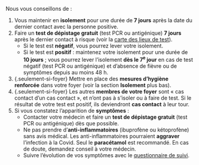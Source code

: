 Nous vous conseillons de :

1. Vous maintenir en **isolement** pour une durée de **7 jours** après la date du dernier contact avec la personne positive.
1. Faire un **test de dépistage gratuit** (test PCR ou antigénique) **7 jours** après le dernier contact à risque (voir la <a href="https://www.sante.fr/cf/centres-depistage-covid.html">carte des lieux de test</a>).
    * Si le test est **négatif**, vous pourrez lever votre isolement.
    * Si le test est **positif** : maintenez votre isolement pour une durée de **10 jours** ; vous pourrez lever l’isolement **dès le 7<sup>e</sup> jour** en cas de test négatif (test PCR ou antigénique) et d’absence de fièvre ou de symptômes depuis au moins 48 h.
1. {.seulement-si-foyer} Mettre en place des **mesures d’hygiène renforcée** dans votre foyer (voir la section **Isolement** plus bas).
1. {.seulement-si-foyer} Les autres **membres de votre foyer** sont « cas contact d’un cas contact », et n’ont pas à s’isoler ou à faire de test. Si le résultat de votre test est positif, ils deviendront **cas contact** à leur tour.
1. Si vous constatez l’apparition de **symptômes** :
    * Contacter votre médecin et faire un **test de dépistage gratuit** (test PCR ou antigénique) dès que possible.
    * Ne pas prendre d’**anti-inflammatoires** (ibuprofène ou kétoprofène) sans avis médical. Les anti-inflammatoires pourraient **aggraver** l’infection à la Covid. Seul le **paracétamol** est recommandé. En cas de doute, demandez conseil à votre médecin.
    * Suivre l’évolution de vos symptômes avec le [questionnaire de suivi](#suivisymptomes).

